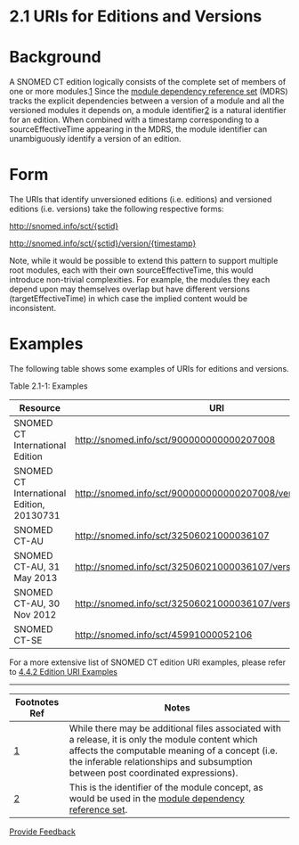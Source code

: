 # 2.1 URIs for Editions and Versions

# Background

A SNOMED CT edition logically consists of the complete set of members of one or more modules.[1](https://confluence.ihtsdotools.org/display/DOCURI/2.1+URIs+for+Editions+and+Versions#Footnote1 "Footnote: Click here to display the footnote") Since the [module dependency reference set](https://confluence.ihtsdotools.org/display/WIPRELFMT/5.2.4.2+Module+Dependency+Reference+Set) (MDRS) tracks the explicit dependencies between a version of a module and all the versioned modules it depends on, a module identifier[2](https://confluence.ihtsdotools.org/display/DOCURI/2.1+URIs+for+Editions+and+Versions#Footnote2 "Footnote: Click here to display the footnote") is a natural identifier for an edition. When combined with a timestamp corresponding to a sourceEffectiveTime appearing in the MDRS, the module identifier can unambiguously identify a version of an edition.

# Form

The URIs that identify unversioned editions (i.e. editions) and versioned editions (i.e. versions) take the following respective forms:

http://snomed.info/sct/{sctid}

http://snomed.info/sct/{sctid}/version/{timestamp}

Note, while it would be possible to extend this pattern to support multiple root modules, each with their own sourceEffectiveTime, this would introduce non-trivial complexities. For example, the modules they each depend upon may themselves overlap but have different versions (targetEffectiveTime) in which case the implied content would be inconsistent.

# Examples

The following table shows some examples of URIs for editions and versions. 

Table 2.1-1: Examples

**Resource**| **URI**  
---|---  
SNOMED CT International Edition| http://snomed.info/sct/900000000000207008  
SNOMED CT International Edition, 20130731| http://snomed.info/sct/900000000000207008/version/20130731  
SNOMED CT-AU| http://snomed.info/sct/32506021000036107  
SNOMED CT-AU, 31 May 2013| http://snomed.info/sct/32506021000036107/version/20130531  
SNOMED CT-AU, 30 Nov 2012| http://snomed.info/sct/32506021000036107/version/20121130  
SNOMED CT-SE| http://snomed.info/sct/45991000052106  
  
For a more extensive list of SNOMED CT edition URI examples, please refer to [4.4.2 Edition URI Examples](https://confluence.ihtsdotools.org/display/DOCEXTPG/4.4.2+Edition+URI+Examples)

* * *

Footnotes Ref | Notes  
---|---  
[1](https://confluence.ihtsdotools.org/display/DOCURI/2.1+URIs+for+Editions+and+Versions#FootnoteMarker1-0 "Footnote: Click to return to reference in text") |  While there may be additional files associated with a release, it is only the module content which affects the computable meaning of a concept (i.e. the inferable relationships and subsumption between post coordinated expressions).   
[2](https://confluence.ihtsdotools.org/display/DOCURI/2.1+URIs+for+Editions+and+Versions#FootnoteMarker2-0 "Footnote: Click to return to reference in text") |  This is the identifier of the module concept, as would be used in the [module dependency reference set](https://confluence.ihtsdotools.org/display/WIPRELFMT/5.2.4.2+Module+Dependency+Reference+Set). 






<a href="https://docs.google.com/forms/d/e/1FAIpQLScTmbZIf0UEQwYDkY27EEWBkaiYkHSbR0_9DmFrMLXoQLyL7Q/viewform?usp=pp_url&entry.1767247133=URI+Standard&entry.670899847=2.1%20URIs%20for%20Editions%20and%20Versions" class="button primary">Provide Feedback</a>
